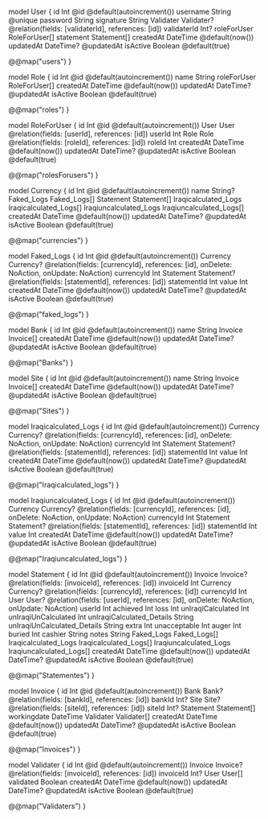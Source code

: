 model User {
  id          Int           @id @default(autoincrement())
  username    String        @unique
  password    String
  signature   String
  Validater   Validater?    @relation(fields: [validaterId], references: [id])
  validaterId Int?
  roleForUser RoleForUser[]
  statement   Statement[]
  createdAt   DateTime      @default(now())
  updatedAt   DateTime?     @updatedAt
  isActive    Boolean       @default(true)

  @@map("users")
}

model Role {
  id          Int           @id @default(autoincrement())
  name        String
  roleForUser RoleForUser[]
  createdAt   DateTime      @default(now())
  updatedAt   DateTime?     @updatedAt
  isActive    Boolean       @default(true)

  @@map("roles")
}

model RoleForUser {
  id        Int       @id @default(autoincrement())
  User      User      @relation(fields: [userId], references: [id])
  userId    Int
  Role      Role      @relation(fields: [roleId], references: [id])
  roleId    Int
  createdAt DateTime  @default(now())
  updatedAt DateTime? @updatedAt
  isActive  Boolean   @default(true)

  @@map("rolesForusers")
}

model Currency {
  id                     Int                      @id @default(autoincrement())
  name                   String?
  Faked_Logs             Faked_Logs[]
  Statement              Statement[]
  Iraqicalculated_Logs   Iraqicalculated_Logs[]
  Iraqiuncalculated_Logs Iraqiuncalculated_Logs[]
  createdAt              DateTime                 @default(now())
  updatedAt              DateTime?                @updatedAt
  isActive               Boolean                  @default(true)

  @@map("currencies")
}

model Faked_Logs {
  id          Int        @id @default(autoincrement())
  Currency    Currency?  @relation(fields: [currencyId], references: [id], onDelete: NoAction, onUpdate: NoAction)
  currencyId  Int
  Statement   Statement? @relation(fields: [statementId], references: [id])
  statementId Int
  value       Int
  createdAt   DateTime   @default(now())
  updatedAt   DateTime?  @updatedAt
  isActive    Boolean    @default(true)

  @@map("faked_logs")
}

model Bank {
  id        Int       @id @default(autoincrement())
  name      String
  Invoice   Invoice[]
  createdAt DateTime  @default(now())
  updatedAt DateTime? @updatedAt
  isActive  Boolean   @default(true)

  @@map("Banks")
}

model Site {
  id        Int       @id @default(autoincrement())
  name      String
  Invoice   Invoice[]
  createdAt DateTime  @default(now())
  updatedAt DateTime? @updatedAt
  isActive  Boolean   @default(true)

  @@map("Sites")
}

model Iraqicalculated_Logs {
  id          Int        @id @default(autoincrement())
  Currency    Currency?  @relation(fields: [currencyId], references: [id], onDelete: NoAction, onUpdate: NoAction)
  currencyId  Int
  Statement   Statement? @relation(fields: [statementId], references: [id])
  statementId Int
  value       Int
  createdAt   DateTime   @default(now())
  updatedAt   DateTime?  @updatedAt
  isActive    Boolean    @default(true)

  @@map("Iraqicalculated_logs")
}

model Iraqiuncalculated_Logs {
  id          Int        @id @default(autoincrement())
  Currency    Currency?  @relation(fields: [currencyId], references: [id], onDelete: NoAction, onUpdate: NoAction)
  currencyId  Int
  Statement   Statement? @relation(fields: [statementId], references: [id])
  statementId Int
  value       Int
  createdAt   DateTime   @default(now())
  updatedAt   DateTime?  @updatedAt
  isActive    Boolean    @default(true)

  @@map("Iraqiuncalculated_logs")
}

model Statement {
  id                          Int                      @id @default(autoincrement())
  Invoice                     Invoice?                 @relation(fields: [invoiceId], references: [id])
  invoiceId                   Int
  Currency                    Currency?                @relation(fields: [currencyId], references: [id])
  currencyId                  Int
  User                        User?                    @relation(fields: [userId], references: [id], onDelete: NoAction, onUpdate: NoAction)
  userId                      Int
  achieved                    Int
  loss                        Int
  unIraqiCalculated           Int
  unIraqiUnCalculated         Int
  unIraqiCalculated_Details   String
  unIraqiUnCalculated_Details String
  extra                       Int
  unacceptable                Int
  auger                       Int
  buried                      Int
  cashier                     String
  notes                       String
  Faked_Logs                  Faked_Logs[]
  Iraqicalculated_Logs        Iraqicalculated_Logs[]
  Iraqiuncalculated_Logs      Iraqiuncalculated_Logs[]
  createdAt                   DateTime                 @default(now())
  updatedAt                   DateTime?                @updatedAt
  isActive                    Boolean                  @default(true)

  @@map("Statementes")
}

model Invoice {
  id          Int         @id @default(autoincrement())
  Bank        Bank?       @relation(fields: [bankId], references: [id])
  bankId      Int?
  Site        Site?       @relation(fields: [siteId], references: [id])
  siteId      Int?
  Statement   Statement[]
  workingdate DateTime
  Validater   Validater[]
  createdAt   DateTime    @default(now())
  updatedAt   DateTime?   @updatedAt
  isActive    Boolean     @default(true)

  @@map("Invoices")
}

model Validater {
  id        Int       @id @default(autoincrement())
  Invoice   Invoice?  @relation(fields: [invoiceId], references: [id])
  invoiceId Int?
  User      User[]
  validated Boolean
  createdAt DateTime  @default(now())
  updatedAt DateTime? @updatedAt
  isActive  Boolean   @default(true)

  @@map("Validaters")
}
